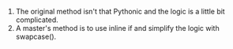 1. The original method isn't that Pythonic and the logic is a little bit complicated.
2. A master's method is to use inline if and simplify the logic with swapcase().